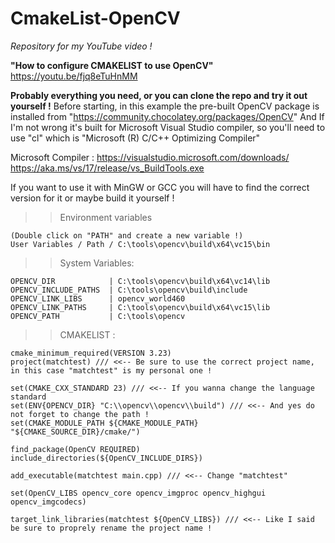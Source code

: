 # CmakeList-OpenCV
*Repository for my YouTube video !*

**"How to configure CMAKELIST to use OpenCV"**
https://youtu.be/fjq8eTuHnMM

**Probably everything you need, or you can clone the repo and try it out yourself !**
Before starting, in this example the pre-built OpenCV package is installed from "https://community.chocolatey.org/packages/OpenCV"
And If I'm not wrong it's built for Microsoft Visual Studio compiler, so you'll need to use "cl" which is "Microsoft (R) C/C++ Optimizing Compiler"

Microsoft Compiler :
https://visualstudio.microsoft.com/downloads/
https://aka.ms/vs/17/release/vs_BuildTools.exe

If you want to use it with MinGW or GCC you will have to find the correct version for it or maybe build it yourself !

>> Environment variables 
```
(Double click on "PATH" and create a new variable !)
User Variables / Path / C:\tools\opencv\build\x64\vc15\bin
```


>> System Variables:
```
OPENCV_DIR            | C:\tools\opencv\build\x64\vc14\lib
OPENCV_INCLUDE_PATHS  | C:\tools\opencv\build\include
OPENCV_LINK_LIBS      | opencv_world460
OPENCV_LINK_PATHS     | C:\tools\opencv\build\x64\vc15\lib
OPENCV_PATH           | C:\tools\opencv
```

>> CMAKELIST :
```
cmake_minimum_required(VERSION 3.23)
project(matchtest) /// <<-- Be sure to use the correct project name, in this case "matchtest" is my personal one !

set(CMAKE_CXX_STANDARD 23) /// <<-- If you wanna change the language standard
set(ENV{OPENCV_DIR} "C:\\opencv\\opencv\\build") /// <<-- And yes do not forget to change the path !
set(CMAKE_MODULE_PATH ${CMAKE_MODULE_PATH} "${CMAKE_SOURCE_DIR}/cmake/")

find_package(OpenCV REQUIRED)
include_directories(${OpenCV_INCLUDE_DIRS})

add_executable(matchtest main.cpp) /// <<-- Change "matchtest"

set(OpenCV_LIBS opencv_core opencv_imgproc opencv_highgui opencv_imgcodecs)

target_link_libraries(matchtest ${OpenCV_LIBS}) /// <<-- Like I said be sure to proprely rename the project name !
```
